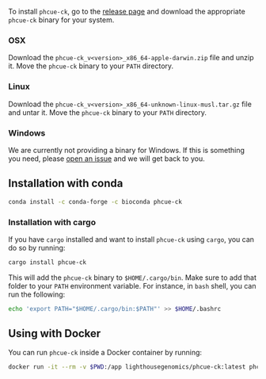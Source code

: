 
To install `phcue-ck`, go to the [release page](https://github.com/lgi-onehealth/phcue-ck/releases) and download the appropriate `phcue-ck` binary for your system.

### OSX

Download the `phcue-ck_v<version>_x86_64-apple-darwin.zip` file and unzip it. Move the `phcue-ck` binary to your `PATH` directory.

### Linux

Download the `phcue-ck_v<version>_x86_64-unknown-linux-musl.tar.gz` file and untar it. Move the `phcue-ck` binary to your `PATH` directory.

### Windows

We are currently not providing a binary for Windows. If this is something you need, please [open an issue](https://github.com/lgi-onehealth/phcue-ck/issues/new) and we will get back to you.

## Installation with conda

```bash
conda install -c conda-forge -c bioconda phcue-ck
```

### Installation with cargo

If you have `cargo` installed and want to install `phcue-ck` using `cargo`, you can do so by running:

```bash
cargo install phcue-ck
```

This will add the `phcue-ck` binary to `$HOME/.cargo/bin`. Make sure to add that folder to your `PATH` environment variable. For instance, in `bash` shell, you can run the following:

```bash
echo 'export PATH="$HOME/.cargo/bin:$PATH"' >> $HOME/.bashrc
```

## Using with Docker

You can run `phcue-ck` inside a Docker container by running:

```bash
docker run -it --rm -v $PWD:/app lighthousegenomics/phcue-ck:latest phcue-ck --help
```
